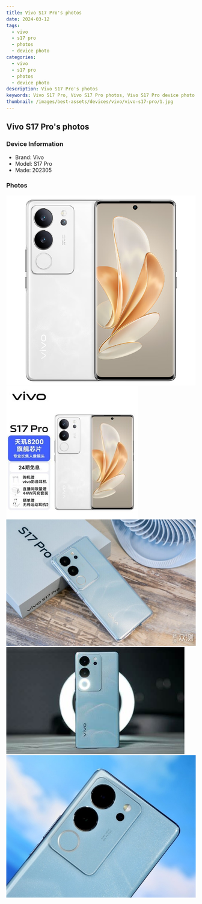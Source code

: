 ```yaml
---
title: Vivo S17 Pro's photos
date: 2024-03-12
tags: 
  - vivo
  - s17 pro
  - photos
  - device photo
categories: 
  - vivo
  - s17 pro
  - photos
  - device photo
description: Vivo S17 Pro's photos
keywords: Vivo S17 Pro, Vivo S17 Pro photos, Vivo S17 Pro device photo
thumbnail: /images/best-assets/devices/vivo/vivo-s17-pro/1.jpg
---
```


## Vivo S17 Pro's photos

### Device Information

- Brand: Vivo
- Model: S17 Pro
- Made: 202305

### Photos

![/images/best-assets/devices/vivo/vivo-s17-pro/1.jpg](/images/best-assets/devices/vivo/vivo-s17-pro/1.jpg)
![/images/best-assets/devices/vivo/vivo-s17-pro/2.jpg](/images/best-assets/devices/vivo/vivo-s17-pro/2.jpg)
![/images/best-assets/devices/vivo/vivo-s17-pro/3.jpg](/images/best-assets/devices/vivo/vivo-s17-pro/3.jpg)
![/images/best-assets/devices/vivo/vivo-s17-pro/4.jpg](/images/best-assets/devices/vivo/vivo-s17-pro/4.jpg)
![/images/best-assets/devices/vivo/vivo-s17-pro/5.jpg](/images/best-assets/devices/vivo/vivo-s17-pro/5.jpg)
